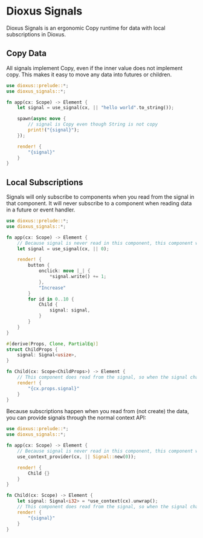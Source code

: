 # Dioxus Signals

Dioxus Signals is an ergonomic Copy runtime for data with local subscriptions in Dioxus.

## Copy Data

All signals implement Copy, even if the inner value does not implement copy. This makes it easy to move any data into futures or children.

```rust
use dioxus::prelude::*;
use dioxus_signals::*;

fn app(cx: Scope) -> Element {
    let signal = use_signal(cx, || "hello world".to_string());

    spawn(async move {
        // signal is Copy even though String is not copy
        print!("{signal}");
    });

    render! {
        "{signal}"
    }
}
```

## Local Subscriptions

Signals will only subscribe to components when you read from the signal in that component. It will never subscribe to a component when reading data in a future or event handler.

```rust
use dioxus::prelude::*;
use dioxus_signals::*;

fn app(cx: Scope) -> Element {
    // Because signal is never read in this component, this component will not rerun when the signal changes
    let signal = use_signal(cx, || 0);

    render! {
        button {
            onclick: move |_| {
                *signal.write() += 1;
            },
            "Increase"
        }
        for id in 0..10 {
            Child {
                signal: signal,
            }
        }
    }
}

#[derive(Props, Clone, PartialEq)]
struct ChildProps {
    signal: Signal<usize>,
}

fn Child(cx: Scope<ChildProps>) -> Element {
    // This component does read from the signal, so when the signal changes it will rerun
    render! {
        "{cx.props.signal}"
    }
}
```

Because subscriptions happen when you read from (not create) the data, you can provide signals through the normal context API:

```rust
use dioxus::prelude::*;
use dioxus_signals::*;

fn app(cx: Scope) -> Element {
    // Because signal is never read in this component, this component will not rerun when the signal changes
    use_context_provider(cx, || Signal::new(0));

    render! {
        Child {}
    }
}

fn Child(cx: Scope) -> Element {
    let signal: Signal<i32> = *use_context(cx).unwrap();
    // This component does read from the signal, so when the signal changes it will rerun
    render! {
        "{signal}"
    }
}

```
